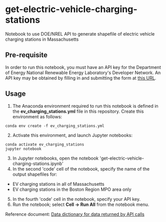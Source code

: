 # get-electric-vehicle-charging-stations
Notebook to use DOE/NREL API to generate shapefile of electric vehicle charging stations in Massachusetts

## Pre-requisite
In order to run this notebook, you must have an API key for the Department of Energy National Renewable Energy Laboratory's Developer Network.
An API key may be obtained by filling in and submitting the form at [this URL](https://developer.nrel.gov/signup/).

## Usage
1. The Anaconda environment required to run this notebook is defined in the __ev\_charging\_stations.yml__ file in this repository. Create this environment as follows:
```
conda env create -f ev_charging_stations.yml
```
2. Activate this environment, and launch Jupyter notebooks:
```
conda activate ev_charging_stations
jupyter notebook
```
3. In Jupyter notebooks, open the notebook 'get-electric-vehicle-charging-stations.ipynb'
4. In the second 'code' cell of the notebook, specify the name of the output shapefiles for:
  * EV charging stations in all of Massachusetts
  * EV charging stations in the Boston Region MPO area only
5. In the fourth 'code' cell in the notebook, specify your API key.
6. Run the notebook; select __Cell -> Run All__ from the notebook menu.

Reference document: [Data dictionary for data returned by API calls](https://afdc.energy.gov/data_download/alt_fuel_stations_format)
